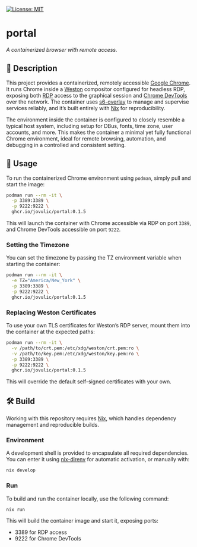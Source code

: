 [![License: MIT](https://img.shields.io/badge/license-MIT-blue.svg)](https://opensource.org/licenses/MIT)

# portal

_A containerized browser with remote access._

## 📌 Description

This project provides a containerized, remotely accessible [Google Chrome](https://www.google.com/intl/en_ca/chrome/). It runs Chrome inside a [Weston](https://wayland.pages.freedesktop.org/weston/) compositor configured for headless RDP, exposing both [RDP](https://www.freerdp.com/) access to the graphical session and [Chrome DevTools](https://chromedevtools.github.io/devtools-protocol/) over the network. The container uses [s6-overlay](https://github.com/just-containers/s6-overlay) to manage and supervise services reliably, and it’s built entirely with [Nix](https://nixos.org/) for reproducibility.

The environment inside the container is configured to closely resemble a typical host system, including setup for DBus, fonts, time zone, user accounts, and more. This makes the container a minimal yet fully functional Chrome environment, ideal for remote browsing, automation, and debugging in a controlled and consistent setting.

## 🚀 Usage

To run the containerized Chrome environment using `podman`, simply pull and start the image:

```bash
podman run --rm -it \
  -p 3389:3389 \
  -p 9222:9222 \
  ghcr.io/jovulic/portal:0.1.5
```

This will launch the container with Chrome accessible via RDP on port `3389`, and Chrome DevTools accessible on port `9222`.

### Setting the Timezone

You can set the timezone by passing the TZ environment variable when starting the container:

```bash
podman run --rm -it \
  -e TZ="America/New_York" \
  -p 3389:3389 \
  -p 9222:9222 \
  ghcr.io/jovulic/portal:0.1.5
```

### Replacing Weston Certificates

To use your own TLS certificates for Weston’s RDP server, mount them into the container at the expected paths:

```bash
podman run --rm -it \
  -v /path/to/crt.pem:/etc/xdg/weston/crt.pem:ro \
  -v /path/to/key.pem:/etc/xdg/weston/key.pem:ro \
  -p 3389:3389 \
  -p 9222:9222 \
  ghcr.io/jovulic/portal:0.1.5
```

This will override the default self-signed certificates with your own.

## 🛠️ Build

Working with this repository requires [Nix](https://nixos.org/), which handles dependency management and reproducible builds.

### Environment

A development shell is provided to encapsulate all required dependencies. You can enter it using [nix-direnv](https://github.com/nix-community/nix-direnv) for automatic activation, or manually with:

```bash
nix develop
```

### Run

To build and run the container locally, use the following command:

```bash
nix run
```

This will build the container image and start it, exposing ports:

- 3389 for RDP access
- 9222 for Chrome DevTools
